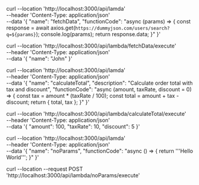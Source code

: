 <!-- Creating a lambda function -->
curl --location 'http://localhost:3000/api/lamda' \
--header 'Content-Type: application/json' \
--data '{
    "name": "fetchData",
    "functionCode": "async (params) => { const response = await axios.get(`https://dummyjson.com/users/search?q=${params}`); console.log(params); return response.data; }"
}'

<!-- executing a lambda function -->
curl --location 'http://localhost:3000/api/lambda/fetchData/execute' \
--header 'Content-Type: application/json' \
--data '{
    "name": "John"
}'

<!-- Creating a lambda function -->
curl --location 'http://localhost:3000/api/lamda' \
--header 'Content-Type: application/json' \
--data '{
    "name": "calculateTotal",
    "description": "Calculate order total with tax and discount",
    "functionCode": "async (amount, taxRate, discount = 0) => { const tax = amount * (taxRate / 100); const total = amount + tax - discount; return { total, tax }; }"
}'

<!-- executing a lambda function -->
curl --location 'http://localhost:3000/api/lambda/calculateTotal/execute' \
--header 'Content-Type: application/json' \
--data '{
    "amount": 100,
    "taxRate": 10,
    "discount": 5
}'

<!-- Creating a lambda function -->
curl --location 'http://localhost:3000/api/lamda' \
--header 'Content-Type: application/json' \
--data '{
    "name": "noParams",
    "functionCode": "async () => { return '\''Hello World'\''; }"
}'

<!-- executing a lambda function -->
curl --location --request POST 'http://localhost:3000/api/lambda/noParams/execute'